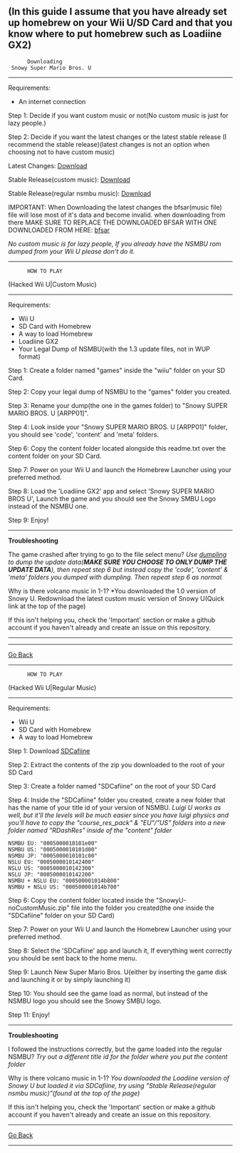 
(In this guide I assume that you have already set up homebrew on your Wii U/SD Card and that you know where to put homebrew such as Loadiine GX2)
---------------------------------
          Downloading
     Snowy Super Mario Bros. U
---------------------------------

Requirements:
- An internet connection

Step 1: Decide if you want custom music or not(No custom music is just for lazy people.)

Step 2: Decide if you want the latest changes or the latest stable release (I recommend the stable release)(latest changes is not an option when choosing not to have custom music)

Latest Changes: [Download](https://github.com/Kitty-Cats/SnowySMBU/archive/master.zip)

Stable Release(custom music): [Download](https://github.com/Kitty-Cats/SnowySMBU/releases/download/v1.1/SnowyURelease2.zip)

Stable Release(regular nsmbu music): [Download](https://github.com/Kitty-Cats/SnowySMBU/releases/download/v1.1-ncm/SnowyU-noCustomMusic.zip)


IMPORTANT: When Downloading the latest changes the bfsar(music file) file will lose most of it's data and become invalid. when downloading from there MAKE SURE TO REPLACE THE DOWNLOADED BFSAR WITH ONE DOWNLOADED FROM HERE: [bfsar](https://github.com/Kitty-Cats/SnowySMBU/raw/master/content/CAFE/sound/cafe_redpro_sound.bfsar)

*No custom music is for lazy people, If you already have the NSMBU rom dumped from your Wii U please don't do it.*

---------------------------------
          HOW TO PLAY
  (Hacked Wii U|Custom Music)
  
---------------------------------

Requirements:
- Wii U
- SD Card with Homebrew
- A way to load Homebrew
- Loadiine GX2
- Your Legal Dump of NSMBU(with the 1.3 update files, not in WUP format)

Step 1: Create a folder named "games" inside the "wiiu" folder on your SD Card.

Step 2: Copy your legal dump of NSMBU to the "games" folder you created.

Step 3: Rename your dump(the one in the games folder) to "Snowy SUPER MARIO BROS. U [ARPP01]".

Step 4: Look inside your "Snowy SUPER MARIO BROS. U [ARPP01]" folder, you should see 'code', 'content' and 'meta' folders.

Step 6: Copy the content folder located alongside this readme.txt over the content folder on your SD Card.

Step 7: Power on your Wii U and launch the Homebrew Launcher using your preferred method.

Step 8: Load the 'Loadiine GX2' app and select 'Snowy SUPER MARIO BROS U', Launch the game and you should see the Snowy SMBU Logo instead of the NSMBU one.

Step 9: Enjoy!

-----------------------------
**Troubleshooting**

The game crashed after trying to go to the file select menu?
*Use [dumpling](https://gbatemp.net/threads/release-dumpling.562741) to dump the update data(**MAKE SURE YOU CHOOSE TO ONLY DUMP THE UPDATE DATA**), then repeat step 6 but instead copy the 'code', 'content' & 'meta' folders you dumped with dumpling. Then repeat step 6 as normal.*

Why is there volcano music in 1-1?
*You downloaded the 1.0 version of Snowy U. Redownload the latest custom music version of Snowy U(Quick link at the top of the page)


If this isn't helping you, check the 'Important' section or make a github account if you haven't already and create an issue on this repository.

-----------------------------

-----------------------------------------------------

[Go Back](https://github.com/Kitty-Cats/SnowySMBU/)

---------------------------------
          HOW TO PLAY
  (Hacked Wii U|Regular Music)
  
---------------------------------

Requirements:
- Wii U
- SD Card with Homebrew
- A way to load Homebrew


Step 1: Download [SDCafiine](https://github.com/Maschell/SDCafiine/releases/download/1.4/sdcafiine.1.4.zip)

Step 2: Extract the contents of the zip you downloaded to the root of your SD Card

Step 3: Create a folder named "SDCafiine" on the root of your SD Card

Step 4: Inside the "SDCafiine" folder you created, create a new folder that has the name of your title id of your version of NSMBU. *Luigi U works as well, but it'll the levels will be much easier since you have luigi physics and you'll have to copy the "course_res_pack" & "EU"/"US" folders into a new folder named "RDashRes" inside of the "content" folder*

```
NSMBU EU: "0005000010101e00"
NSMBU US: "0005000010101d00"
NSMBU JP: "0005000010101c00"
NSLU EU: "0005000010142400"
NSLU US: "0005000010142300"
NSLU JP: "0005000010142200"
NSMBU + NSLU EU: "000500001014b800"
NSMBU + NSLU US: "000500001014b700"
```

Step 6: Copy the content folder located inside the "SnowyU-noCustomMusic.zip" file into the folder you created(the one inside the "SDCafiine" folder on your SD Card)

Step 7: Power on your Wii U and launch the Homebrew Launcher using your preferred method.

Step 8: Select the 'SDCafiine' app and launch it, If everything went correctly you should be sent back to the home menu.

Step 9: Launch New Super Mario Bros. U(either by inserting the game disk and launching it or by simply launching it) 

Step 10: You should see the game load as normal, but instead of the NSMBU logo you should see the Snowy SMBU logo.

Step 11: Enjoy!

-----------------------------
**Troubleshooting**

I followed the instructions correctly, but the game loaded into the regular NSMBU?
*Try out a different title id for the folder where you put the content folder*

Why is there volcano music in 1-1?
*You downloaded the Loadiine version of Snowy U but loaded it via SDCafiine, try using "Stable Release(regular nsmbu music)"(found at the top of the page)*


If this isn't helping you, check the 'Important' section or make a github account if you haven't already and create an issue on this repository.

-----------------------------

[Go Back](https://github.com/Kitty-Cats/SnowySMBU/)

-----------------------------
